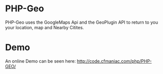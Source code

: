 # PHP-Geo
PHP-Geo uses the GoogleMaps Api and the GeoPlugin API to return to you your location, map and Nearby Citites.

# Demo
An online Demo can be seen here:
http://code.cfmaniac.com/php/PHP-GEO/
